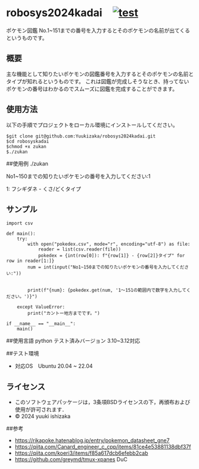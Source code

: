 # robosys2024kadai　[![test](https://github.com/Yuukizaka/robosys2024kadai/actions/workflows/test.yml/badge.svg)](https://github.com/Yuukizaka/robosys2024kadai/actions/workflows/test.yml)
ポケモン図鑑
No.1~151までの番号を入力するとそのポケモンの名前が出てくるというものです。

## 概要
主な機能として知りたいポケモンの図鑑番号を入力するとそのポケモンの名前とタイプが知れるというものです。
これは図鑑が完成しそうなとき、持ってないポケモンの番号はわかるのでスムーズに図鑑を完成することができます。

## 使用方法

以下の手順でプロジェクトをローカル環境にインストールしてください。
```
$git clone git@github.com:Yuukizaka/robosys2024kadai.git
$cd robosyskadai
$chmod +x zukan
$./zukan
```
##使用例
./zukan

No1~150までの知りたいポケモンの番号を入力してください:1

1: フシギダネ - くさ/どくタイプ

## サンプル
```
import csv

def main():
    try:
        with open("pokedex.csv", mode="r", encoding="utf-8") as file:
            reader = list(csv.reader(file))
            pokedex = {int(row[0]): f"{row[1]} - {row[2]}タイプ" for row in reader[1:]}
        num = int(input("No1~150までの知りたいポケモンの番号を入力してください:"))


        print(f"{num}: {pokedex.get(num, '1〜151の範囲内で数字を入力してください。')}")

    except ValueError:
        print("カントー地方までです。")

if __name__ == "__main__":
    main()
```

##使用言語
python
    テスト済みバージョン 3.10~3.12対応	

##テスト環境

- 対応OS　Ubuntu 20.04  ~ 22.04

## ライセンス
- このソフトウェアパッケージは，3条項BSDライセンスの下，再頒布および使用が許可されます．
- © 2024 yuuki ishizaka

##参考
- https://rikapoke.hatenablog.jp/entry/pokemon_datasheet_gne7
- https://qiita.com/Canard_engineer_c_cpp/items/81ce4e53881138dbf37f
- https://qiita.com/koeri3/items/f85a617dcb6efebb2cab 
- https://github.com/greymd/tmux-xpanes
DuC
